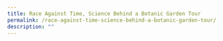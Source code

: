 ```yaml
---
title: Race Against Time, Science Behind a Botanic Garden Tour
permalink: /race-against-time-science-behind-a-botanic-garden-tour/
description: ""
---
```

